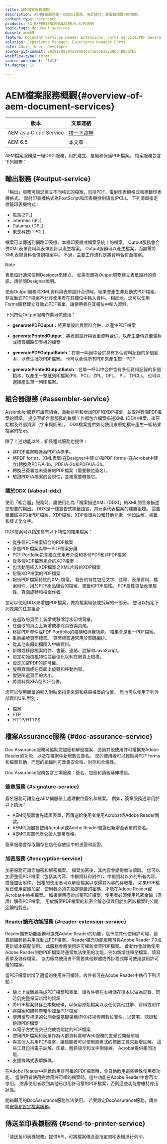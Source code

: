 ```yaml
---
title: AEM檔案服務概觀
description: AEM檔案服務是一組OSGi服務，用於建立、彙編和保護PDF檔案。
content-type: reference
products: SG_EXPERIENCEMANAGER/6.5/FORMS
topic-tags: document_services
docset: aem65
feature: Document Services,Reader Extensions, Forms Service,PDF Generator
solution: Experience Manager, Experience Manager Forms
role: Admin, User, Developer
source-git-commit: 29391c8e3042a8a04c64165663a228bb4886afb5
workflow-type: tm+mt
source-wordcount: '1413'
ht-degree: 1%

---
```


# AEM檔案服務概觀{#overview-of-aem-document-services}

| 版本 | 文章連結 |
| -------- | ---------------------------- |
| AEM as a Cloud Service  | [按一下這裡](https://experienceleague.adobe.com/docs/experience-manager-cloud-service/content/forms/using-communications/aem-forms-cloud-service-communications-introduction.html) |
| AEM 6.5 | 本文章 |


AEM檔案服務是一組OSGi服務，用於建立、彙編和保護PDF檔案。 檔案服務包含下列服務：

## 輸出服務 {#output-service}

「輸出」服務可讓您建立不同格式的檔案，包括PDF、雷射印表機格式和標籤印表機格式。 雷射印表機格式為PostScript和印表機控制語言(PCL)。 下列清單指定標籤印表機格式：

* 斑馬(ZPL)
* Intermec (IPL)
* Datamax (DPL)
* 東芝科技(TPCL)

檔案可以傳送到網路印表機、本機印表機或檔案系統上的檔案。 Output服務會合併XML表單資料與表單設計以產生檔案。 Output服務可以產生檔案，而無需將XML表單資料合併到檔案中。 不過，主要工作流程是將資料合併至檔案。

>[!NOTE]
>
>表單設計通常使用Designer來建立。 如需有關為Output服務建立表單設計的資訊，請參閱Designer說明。

使用Output服務將XML資料與表單設計合併時，結果會產生非互動式PDF檔案。 非互動式PDF檔案不允許使用者在其欄位中輸入資料。 相反地，您可以使用Forms服務建立互動式PDF表單，讓使用者在其欄位中輸入資料。

下列四個Output服務作業可供使用：

* **generatePDFOuput**：將表單設計與資料合併，以產生PDF檔案
* **generatePrintedOutput**：將表單設計與表單資料合併，以產生要傳送至雷射或標籤網路印表機的檔案

* **generatePDFOutputBatch**：在單一叫用中合併具有多個資料記錄的多個範本，以產生批次PDF檔案。 也可以合併所有PDF來產生單一PDF
* **generatePrintedOutputBatch**：在單一呼叫中合併含有多個資料記錄的多個範本，以產生一整批列印檔案(PS、PCL、ZPL、DPL、IPL、TPCL)。 也可以選擇產生單一列印檔案。

## 組合器服務 {#assembler-service}

Assembler服務可讓您組合、重新排列和增加PDF和XDP檔案，並取得有關PDF檔案的資訊。 提交至組合器服務的每個工作都包含檔案描述XML (DDX)檔案、來原始檔及外部資源（字串與圖形）。 DDX檔案提供如何使用來原始檔來產生一組結果檔案的指示。

除了上述功能以外，組裝程式服務也提供：

* 將PDF檔案轉換為PDF/A標準。
* 將PDF forms、XML表單(在Designer中建立)和PDF forms (在Acrobat中建立)轉換為PDF/A-1b、PDF/A-2b和PDFA/A-3b。
* 轉換已簽署或未簽署的PDF檔案（需要數位簽名）。
* 驗證PDF/A檔案的合規性，並視需要轉換它。

### 關於DDX {#about-ddx}

使用「組合器」服務時，請使用名為「檔案描述XML (DDX)」的XML語言來描述您想要的輸出。 DDX是一種宣告式標籤語言，其元素代表檔案的建置組塊。 這些建置區塊包括PDF檔案、XDP檔案、XDP表單片段和其他元素，例如註解、書籤和樣式化文字。

DDX檔案可以指定具有以下特性的結果檔案：

* 從多個PDF檔案組合的PDF檔案
* 多個PDF檔案與單一PDF檔案分離
* PDF Portfolio包含獨立使用者介面和多份PDF和非PDF檔案
* 從多個XDP檔案組合的XDP檔案
* 包含動態插入XDP檔案之XML片段的XDP檔案
* 封裝XDP檔案的PDF檔案
* 報告PDF檔案特性的XML檔案。 報告的特性包括文字、註釋、表單資料、檔案附件、用於PDF產品組合的檔案、書籤和PDF屬性。 PDF屬性包括表單屬性、頁面旋轉和檔案作者。

您可以使用DDX來增加PDF檔案，做為檔案組裝或拆解的一部分。 您可以指定下列效果的任意組合：

* 在選取的頁面上新增或移除浮水印或背景。
* 在選取的頁面上新增或移除頁首與頁尾。
* 移除PDF套件或PDF Portfolio的結構和導覽功能。 結果會是單一PDF檔案。
* 重新編號頁面標籤。 頁面標籤通常用於頁碼編排。
* 從其他來原始檔匯入中繼資料。
* 新增或移除檔案附件、書籤、連結、註解和JavaScript。
* 設定初始檢視特性並最佳化以利在網頁上檢視。
* 設定加密PDF的許可權。
* 旋轉頁面或在頁面上旋轉和移動內容。
* 變更所選頁面的大小。
* 將資料與XFA型PDF合併。

您可以使用簡單的輸入對映來指定來源和結果檔案的位置。 您也可以使用下列外部資料URL型別：

* 檔案
* FTP
* HTTP/HTTPS

## 檔案Assurance服務 {#doc-assurance-service}

Doc Assurance服務可協助您加密和解密檔案、透過其他使用許可權擴充Adobe Reader的功能，以及在檔案中新增數位簽名。 您的使用者可以輕鬆與PDF forms和檔案互動，而您的組織則可改善安全性、封存和合規性。

Doc Assurance服務包含三項服務：簽名、加密和讀者延伸模組。

### 簽章服務 {#signature-service}

簽名服務可讓您在AEM伺服器上處理數位簽名和檔案。 例如，簽章服務通常用於以下情況：

* AEM伺服器會先認證表單，再傳送給使用者使用Acrobat或Adobe Reader開啟。
* AEM伺服器會使用Acrobat或Adobe Reader驗證已新增至表單的簽名。
* AEM伺服器代表公證人簽署表格。

簽章服務會存取儲存在信任存放區中的憑證和認證。

### 加密服務 {#encryption-service}

加密服務可讓您加密和解密檔案。 檔案加密後，其內容會變得無法讀取。 您可以加密整個PDF檔案（包括其內容、中繼資料和附件）、中繼資料以外的所有內容，或僅加密附件。 授權的使用者可以解密檔案以取得其內容的存取權。 如果PDF檔案已使用密碼加密，使用者必須先指定開啟的密碼，才能在Adobe Reader或Acrobat中檢視檔案。 如果使用憑證加密PDF檔案，使用者必須使用私密金鑰（憑證）解密PDF檔案。 用於解密PDF檔案的私密金鑰必須與用於加密該檔案的公開金鑰相對應。

### Reader擴充功能服務 {#reader-extension-service}

Reader擴充功能服務可擴充Adobe Reader的功能，賦予您其他使用許可權，讓貴組織輕鬆共用互動式PDF檔案。 Reader擴充功能服務可與Adobe Reader 7.0或更新版本搭配使用。 此服務會將使用許可權新增至PDF檔案。 此動作會啟動使用Adobe Reader開啟PDF檔案時通常無法使用的功能，例如新增註釋至檔案、填寫表單及儲存檔案。 協力廠商使用者不需要其他軟體或外掛程式即可使用啟用許可權的檔案。

當PDF檔案新增了適當的使用許可權時，收件者可在Adobe Reader中執行下列活動：

* 線上上或離線完成PDF檔案和表單，讓收件者在本機儲存復本以做為記錄，同時仍完整保留新增的資訊
* 將PDF檔案儲存至本機硬碟，以保留原始檔案以及任何其他註解、資料或附件
* 將檔案和媒體剪輯附加至PDF檔案
* 使用業界標準的公開金鑰基礎架構(PKI)技術套用數位簽名，以簽署、認證和驗證PDF檔案
* 以電子方式提交已完成或附註的PDF檔案
* 使用PDF檔案和表單作為內部資料庫和Web服務的直覺式開發前端
* 與其他人共用PDF檔案，讓檢閱者可以使用直覺式的標籤工具來新增註解。 這些工具包括電子註解、印章、醒目提示和文字刪除線。 Acrobat提供相同功能。
* 支援條碼式表單解碼。

在Adobe Reader中開啟啟用許可權的PDF檔案時，會自動啟用這些特殊使用者功能。 當使用者使用完啟用許可權的檔案時，這些功能在Adobe Reader中會再次停用。 除非使用者收到其他已啟用許可權的PDF檔案，否則這些功能會維持停用狀態。

開箱即用的DocAssurance服務無法使用。 若要設定DocAssurance服務，請參閱[安裝和設定檔案服務](../../forms/using/install-configure-document-services.md)。

## 傳送至印表機服務 {#send-to-printer-service}

「傳送至印表機服務」提供API，可將檔案傳送至指定的印表機進行列印。
